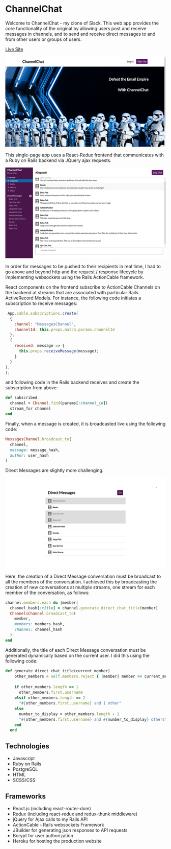 # ChannelChat

Welcome to ChannelChat - my clone of Slack. This web app provides the core
functionality of the original by allowing users post and receive messages in 
channels, and to send and receive direct messages to and from other users or 
groups of users.

[Live Site](https://channel-chat-heroku.herokuapp.com)

![alt text](app/assets/images/screenshot-splash.png)

This single-page app uses a React-Redux frontend that communicates with a Ruby 
on Rails backend via JQuery ajax requests. 

![alt text](app/assets/images/screenshot-channel-show.png)

In order for messages to be pushed to their recipients in real time, I 
had to go above and beyond http and the request / response lifecycle by 
implementing websockets using the Rails ActionCable framework.

React components on the frontend subscribe to ActionCable Channels on the 
backend at streams that are associated with particular Rails ActiveRecord 
Models. For instance, the following code initiates a subscription to receive
messages:

```javascript
 App.cable.subscriptions.create(
  {
    channel: "MessagesChannel",
    channelId: this.props.match.params.channelId
  },
  {
    received: message => {
      this.props.receiveMessage(message);
    }
  }
);
);
```

and following code in the Rails backend receives and create the subscription
from above:

```Ruby
def subscribed
  channel = Channel.find(params[:channel_id])
  stream_for channel
end
```

Finally, when a message is created, it is broadcasted live using the following 
code:

```Ruby
MessagesChannel.broadcast_to( 
  channel, 
  message: message_hash,
  author: user_hash
)
```

Direct Messages are slightly more challenging. 

![alt text](app/assets/images/screenshot-direct-form.png)

Here, the creation of a Direct
Message conversation must be broadcast to all the members of the conversation.
I achieved this by broadcasting the creation of new conversations at multiple
streams, one stream for each member of the conversation, as follows:

```Ruby
channel.members.each do |member|
  channel_hash[:title] = channel.generate_direct_chat_title(member)
  ChannelsChannel.broadcast_to(
    member,
    members: members_hash,
    channel: channel_hash
  )
end
```
Additionally, the title of each Direct Message conversation must be generated
dynamically based on the current user. I did this using the following code:

```Ruby
def generate_direct_chat_title(current_member)
    other_members = self.members.reject { |member| member == current_member }
    
    if other_members.length == 1
      other_members.first.username
    elsif other_members.length == 2
      "#{other_members.first.username} and 1 other"
    else
      number_to_display = other_members.length - 1
      "#{other_members.first.username} and #{number_to_display} others"
    end
  end
```

## Technologies

+ Javascript
+ Ruby on Rails
+ PostgreSQL
+ HTML
+ SCSS/CSS

## Frameworks
+ React.js (including react-router-dom)
+ Redux (including react-redux and redux-thunk middleware)
+ jQuery for Ajax calls to my Rails API
+ ActionCable - Rails websockets Framework
+ JBuilder for generating json responses to API requests
+ Bcrypt for user authorization
+ Heroku for hosting the production website
